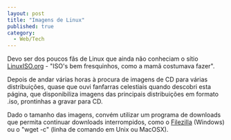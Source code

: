 ```yaml
---
layout: post
title: "Imagens de Linux"
published: true
category:
  - Web/Tech
---
```

<p>Devo ser dos poucos fãs de Linux que ainda não conheciam o sítio <a href="http://www.linuxiso.org/index.php">LinuxISO.org</a> - "ISO's bem fresquinhos, como a mamã costumava fazer".</p>

<p>Depois de andar várias horas à procura de imagens de CD para várias distribuições, quase que ouvi fanfarras celestiais quando descobri esta página, que disponibiliza imagens das principais distribuições em formato .iso, prontinhas a gravar para CD.</p>

<p>Dado o tamanho das imagens, convém utilizar um programa de downloads que permita continuar downloads interrompidos, como o <a href="http://sourceforge.net/projects/filezilla">Filezilla</a> (Windows) ou o "wget -c" (linha de comando em Unix ou MacOSX).</p>

